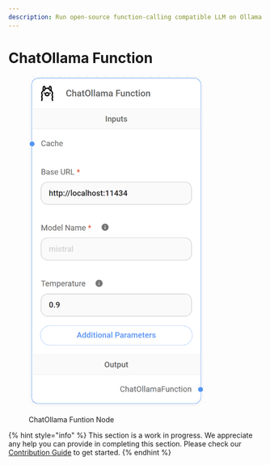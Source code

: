```yaml
---
description: Run open-source function-calling compatible LLM on Ollama.
---
```


# ChatOllama Function

<figure><img src="../../../.gitbook/assets/up-002.png" alt="" width="347"><figcaption><p>ChatOllama Funtion Node</p></figcaption></figure>

{% hint style="info" %}
This section is a work in progress. We appreciate any help you can provide in completing this section. Please check our [Contribution Guide](../../../contributing/) to get started.
{% endhint %}
